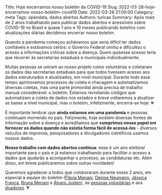 Title: Hoje encerramos nosso boletim da COVID-19
Slug: 2022-03-28-hoje-encerramos-nosso-boletim-covid19
Date: 2022-03-28 21:00:00
Category: meta
Tags: opendata, dados abertos
Authors: turicas
Summary: Após mais de 2 anos trabalhando para publicar dados abertos e acessíveis sobre COVID-19 no Brasil e quase 1 ano e 10 meses publicando boletins com atualizações diárias decidimos encerrar nosso boletim.

Quando a pandemia começou achávamos que seria difícil ter dados confiáveis e
estávamos certos: o Governo Federal omitiu e dificultou o acesso a informações
críticas sobre a doença. Quem quisesse acesso teria que recorrer às secretarias
estaduais e municipais individualmente.

Muitas pessoas se uniram ao nosso projeto como voluntárias e coletaram os dados
das secretarias estaduais para que todos tivessem acesso aos dados estruturados
e atualizados, em nível municipal. Durante todo esse tempo aprimoramos
processos de coleta e checagem e automatizamos diversas coletas, mas uma parte
primordial ainda precisa de trabalho manual considerável: o boletim. Estamos
revisitando códigos que automatizam a coleta de dados nos estados e breve
voltaremos a atualizar as bases a nível municipal, mas o boletim, infelizmente,
encerra-se hoje. 💔

É importante lembrar que **ainda estamos em uma pandemia** e pessoas continuam
morrendo no país. Felizmente, hoje existem diversas fontes de informação sobre
a doença e acreditamos que **cumprimos nosso papel em fornecer os dados quando
não existia forma fácil de acessá-los** - diversos veículos de imprensa,
pesquisadores e divulgadores científicos usamos nossos dados.

**Nosso trabalho com dados abertos continua**: esse é um ano eleitoral
importante para o país e já estamos trabalhando para facilitar o acesso a dados
que ajudarão a acompanhar o processo, as candidaturas etc. Além disso, em breve
publicaremos sobre outras novidades!

Queremos agradecer a todos que coloboraram durante esses 2 anos, em especial à
equipe do boletim ([Flávia Menani](https://twitter.com/flamenani), [Denise
Neumann](https://twitter.com/dneumann28), [Jéssica
França](https://twitter.com/jessfranca), [Bruna
Menani](https://twitter.com/bmenani) e [Álvaro
Justen](https://twitter.com/turicas)), às [pessoas
voluntárias](https://brasil.io/covid19/voluntarios) e aos
[doadores](https://apoia.se/brasilio). 💗
